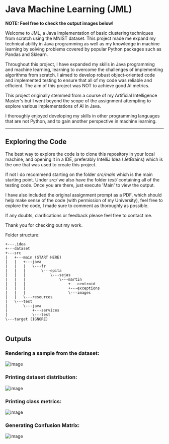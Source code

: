 #  Java Machine Learning (JML)

**NOTE: Feel free to check the output images below!**

Welcome to JML, a Java implementation of basic clustering techniques from scratch using the MNIST dataset. This project made me expand my technical ability in Java programming as well as my knowledge in machine learning by solving problems covered by popular Python packages such as Pandas and Sklearn.

Throughout this project, I have expanded my skills in Java programming and machine learning, learning to overcome the challenges of implementing algorithms from scratch. I aimed to develop robust object-oriented code and implemented  testing to ensure that all of my code was reliable and efficient. The aim of this project was NOT to achieve good AI metrics.

This project originally stemmed from a course of my Artificial Intelligence Master's but I went beyond the scope of the assignment attempting to explore various implementations of AI in Java.

I thoroughly enjoyed developing my skills in other programming languages that are not Python,  and to gain another perspective in machine learning. 




<hr></hr>

## Exploring the Code

The best way to explore the code is to clone this repository in your local machine, and opening it in a IDE, preferably IntelliJ Idea (JetBrains) which is the one that was used to create this project. 

If not I do recommend starting on the folder *src/main* which is the main starting point. Under *src/* we also have the folder *test/* containing all of the testing code. Once you are there, just execute 'Main' to view the output.

I have also included the original assignment prompt as a PDF, which should help make sense of the code (with permission of my University), feel free to explore the code, I made sure to comment as thoroughly as possible. 

If any doubts, clarifications or feedback please feel free to contact me. 


Thank you for checking out my work.


Folder structure: 
```
+---.idea
+---dataset
+---src
|   +---main (START HERE)
|   |   +---java
|   |   |   \---fr
|   |   |       \---epita
|   |   |           \---sejas
|   |   |               \---martin
|   |   |                   +---centroid
|   |   |                   +---exceptions
|   |   |                   \---images
|   |   \---resources
|   \---test
|       \---java
|           +---services
|           \---test
\---target (IGNORE)
 
```

## Outputs

### Rendering a sample from the dataset: 

![image](https://user-images.githubusercontent.com/99181273/233619296-83bffda4-6b93-49ce-8d3c-5e16640df15e.png)


### Printing dataset distribution:


![image](https://user-images.githubusercontent.com/99181273/233618167-ae5b7c1a-e8d7-4924-b3ca-0a69b806c7c0.png)



### Printing class metrics:



![image](https://user-images.githubusercontent.com/99181273/233619368-d42029f9-dfa2-4711-8bfa-a6617d83f2c8.png)



### Generating Confusion Matrix: 


![image](https://user-images.githubusercontent.com/99181273/233618395-1bcaa281-297b-48ac-951e-21aab673f532.png)







